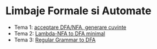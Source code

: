 # Limbaje Formale si Automate

* Tema 1: [acceptare DFA/NFA, generare cuvinte](https://github.com/mehanix/teme-fmi/tree/master/lfa/LFA_1_final)
* Tema 2: [Lambda-NFA to DFA minimal](https://github.com/mehanix/teme-fmi/tree/master/lfa/LFA_2)
* Tema 3: [Regular Grammar to DFA](https://github.com/mehanix/teme-fmi/tree/master/lfa/LFA_3)
